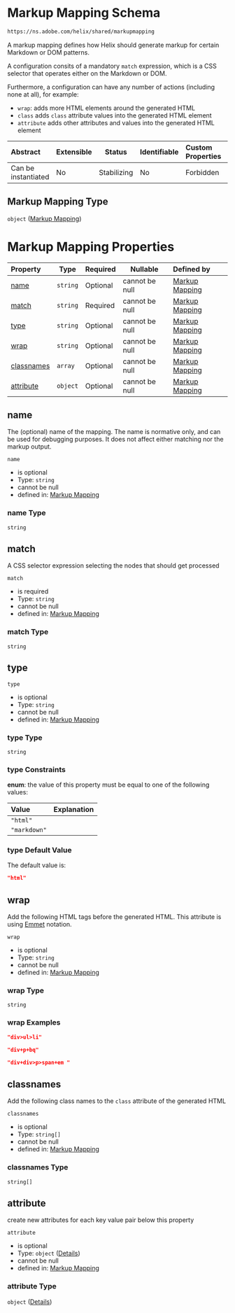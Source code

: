 # Markup Mapping Schema

```txt
https://ns.adobe.com/helix/shared/markupmapping
```

A markup mapping defines how Helix should generate markup for certain Markdown or DOM patterns.

A configuration consits of a mandatory `match` expression, which is a CSS selector that operates either on the Markdown or DOM.

Furthermore, a configuration can have any number of actions (including none at all), for example:

-   `wrap`: adds more HTML elements around the generated HTML
-   `class` adds `class` attribute values into the generated HTML element
-   `attribute` adds other attributes and values into the generated HTML element


| Abstract            | Extensible | Status      | Identifiable | Custom Properties | Additional Properties | Access Restrictions | Defined In                                                                    |
| :------------------ | ---------- | ----------- | ------------ | :---------------- | --------------------- | ------------------- | ----------------------------------------------------------------------------- |
| Can be instantiated | No         | Stabilizing | No           | Forbidden         | Forbidden             | none                | [markupmapping.schema.json](markupmapping.schema.json "open original schema") |

## Markup Mapping Type

`object` ([Markup Mapping](markupmapping.md))

# Markup Mapping Properties

| Property                  | Type     | Required | Nullable       | Defined by                                                                                                                             |
| :------------------------ | -------- | -------- | -------------- | :------------------------------------------------------------------------------------------------------------------------------------- |
| [name](#name)             | `string` | Optional | cannot be null | [Markup Mapping](markupmapping-properties-name.md "https&#x3A;//ns.adobe.com/helix/shared/markupmapping#/properties/name")             |
| [match](#match)           | `string` | Required | cannot be null | [Markup Mapping](markupmapping-properties-match.md "https&#x3A;//ns.adobe.com/helix/shared/markupmapping#/properties/match")           |
| [type](#type)             | `string` | Optional | cannot be null | [Markup Mapping](markupmapping-properties-type.md "https&#x3A;//ns.adobe.com/helix/shared/markupmapping#/properties/type")             |
| [wrap](#wrap)             | `string` | Optional | cannot be null | [Markup Mapping](markupmapping-properties-wrap.md "https&#x3A;//ns.adobe.com/helix/shared/markupmapping#/properties/wrap")             |
| [classnames](#classnames) | `array`  | Optional | cannot be null | [Markup Mapping](markupmapping-properties-classnames.md "https&#x3A;//ns.adobe.com/helix/shared/markupmapping#/properties/classnames") |
| [attribute](#attribute)   | `object` | Optional | cannot be null | [Markup Mapping](markupmapping-properties-attribute.md "https&#x3A;//ns.adobe.com/helix/shared/markupmapping#/properties/attribute")   |

## name

The (optional) name of the mapping. The name is normative only, and can be used for debugging purposes. It does not affect either matching nor the markup output.


`name`

-   is optional
-   Type: `string`
-   cannot be null
-   defined in: [Markup Mapping](markupmapping-properties-name.md "https&#x3A;//ns.adobe.com/helix/shared/markupmapping#/properties/name")

### name Type

`string`

## match

A CSS selector expression selecting the nodes that should get processed


`match`

-   is required
-   Type: `string`
-   cannot be null
-   defined in: [Markup Mapping](markupmapping-properties-match.md "https&#x3A;//ns.adobe.com/helix/shared/markupmapping#/properties/match")

### match Type

`string`

## type




`type`

-   is optional
-   Type: `string`
-   cannot be null
-   defined in: [Markup Mapping](markupmapping-properties-type.md "https&#x3A;//ns.adobe.com/helix/shared/markupmapping#/properties/type")

### type Type

`string`

### type Constraints

**enum**: the value of this property must be equal to one of the following values:

| Value        | Explanation |
| :----------- | ----------- |
| `"html"`     |             |
| `"markdown"` |             |

### type Default Value

The default value is:

```json
"html"
```

## wrap

Add the following HTML tags before the generated HTML. This attribute is using [Emmet](https://emmet.io) notation.


`wrap`

-   is optional
-   Type: `string`
-   cannot be null
-   defined in: [Markup Mapping](markupmapping-properties-wrap.md "https&#x3A;//ns.adobe.com/helix/shared/markupmapping#/properties/wrap")

### wrap Type

`string`

### wrap Examples

```json
"div>ul>li"
```

```json
"div+p+bq"
```

```json
"div+div>p>span+em "
```

## classnames

Add the following class names to the `class` attribute of the generated HTML


`classnames`

-   is optional
-   Type: `string[]`
-   cannot be null
-   defined in: [Markup Mapping](markupmapping-properties-classnames.md "https&#x3A;//ns.adobe.com/helix/shared/markupmapping#/properties/classnames")

### classnames Type

`string[]`

## attribute

create new attributes for each key value pair below this property


`attribute`

-   is optional
-   Type: `object` ([Details](markupmapping-properties-attribute.md))
-   cannot be null
-   defined in: [Markup Mapping](markupmapping-properties-attribute.md "https&#x3A;//ns.adobe.com/helix/shared/markupmapping#/properties/attribute")

### attribute Type

`object` ([Details](markupmapping-properties-attribute.md))

